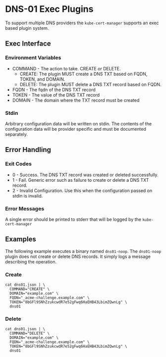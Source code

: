 # DNS-01 Exec Plugins

To support multiple DNS providers the `kube-cert-manager` supports an exec based plugin system.

## Exec Interface

### Environment Variables

* COMMAND - The action to take. CREATE or DELETE.
  * CREATE: The plugin MUST create a DNS TXT based on FQDN, TOKEN, and DOMAIN.
  * DELETE: The plugin MUST delete a DNS TXT record based on FQDN.
* FQDN - The fqdn of the DNS TXT record
* TOKEN - The value of the DNS TXT record
* DOMAIN - The domain where the TXT record must be created

### Stdin

Arbitrary configuration data will be written on stdin. The contents of the configuration data will be provider specific and must be documented separately.

## Error Handling

### Exit Codes

* 0 - Success. The DNS TXT record was created or deleted successfully.
* 1 - Fail. Generic error such as failure to create or delete a DNS TXT record.
* 2 - Invalid Configuration. Use this when the configuration passed on stdin is invalid.

### Error Messages

A single error should be printed to stderr that will be logged by the `kube-cert-manager`

## Examples

The following example executes a binary named `dns01-noop`. The `dns01-noop` plugin does not create or delete DNS records. It simply logs a message describing the operation.

### Create

```
cat dns01.json | \
  COMMAND="CREATE" \
  DOMAIN="example.com" \
  FQDN="_acme-challenge.example.com" \
  TOKEN="8bGFl9SNhZzukcwdR7e52gFwq6HaEHB43LbimZQwnLg" \
  dns01
```

### Delete

```
cat dns01.json | \
  COMMAND="DELETE" \
  DOMAIN="example.com" \
  FQDN="_acme-challenge.example.com" \
  TOKEN="8bGFl9SNhZzukcwdR7e52gFwq6HaEHB43LbimZQwnLg" \
  dns01
```
